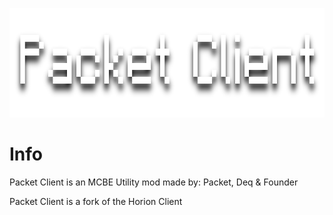 <p align="center">
	<img width="755" height="175" src="assets/images/logo.png">
</p>

# Info
Packet Client is an MCBE Utility mod made by: Packet, Deq & Founder

Packet Client is a fork of the Horion Client

